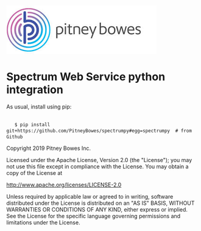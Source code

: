 ![Pitney Bowes](/PitneyBowes_Logo.jpg)

Spectrum Web Service python integration
======================================================

As usual, install using pip:

```scripting

   $ pip install git+https://github.com/PitneyBowes/spectrumpy#egg=spectrumpy  # from Github

```

Copyright 2019 Pitney Bowes Inc.

Licensed under the Apache License, Version 2.0 (the "License"); you may not use this file except in compliance with the License.  You may obtain a copy of the License at

<http://www.apache.org/licenses/LICENSE-2.0>

Unless required by applicable law or agreed to in writing, software distributed under the License is distributed on an "AS IS" BASIS, WITHOUT WARRANTIES OR CONDITIONS OF ANY KIND, either express or implied.  See the License for the specific language governing permissions and limitations under the License.
